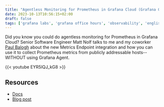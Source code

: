 ```yaml
---
title: "Agentless Monitoring for Prometheus in Grafana Cloud (Grafana Office Hours #15)"
date: 2023-10-13T10:56:15+02:00
draft: false
tags: ['grafana labs', 'grafana office hours', 'observability', 'english', 'video', 'prometheus', 'metrics', 'grafana agent']
---
```

Did you know you could do agentless monitoring for Prometheus in Grafana Cloud? Senior Software Engineer Matt Nolf talks to me and my coworker [Paul Balogh](https://javaducky.com) about the new Metrics Endpoint integration and how you can use it to collect Prometheus metrics from publicly addressable hosts-- WITHOUT using Grafana Agent.

{{< youtube EYR5lQJ_kG8 >}}

## Resources

- [Docs](https://grafana.com/docs/grafana-cloud/monitor-infrastructure/integrations/integration-reference/integration-metrics-endpoint/)
- [Blog post](https://grafana.com/blog/2023/09/21/introducing-agentless-monitoring-for-prometheus-in-grafana-cloud/)